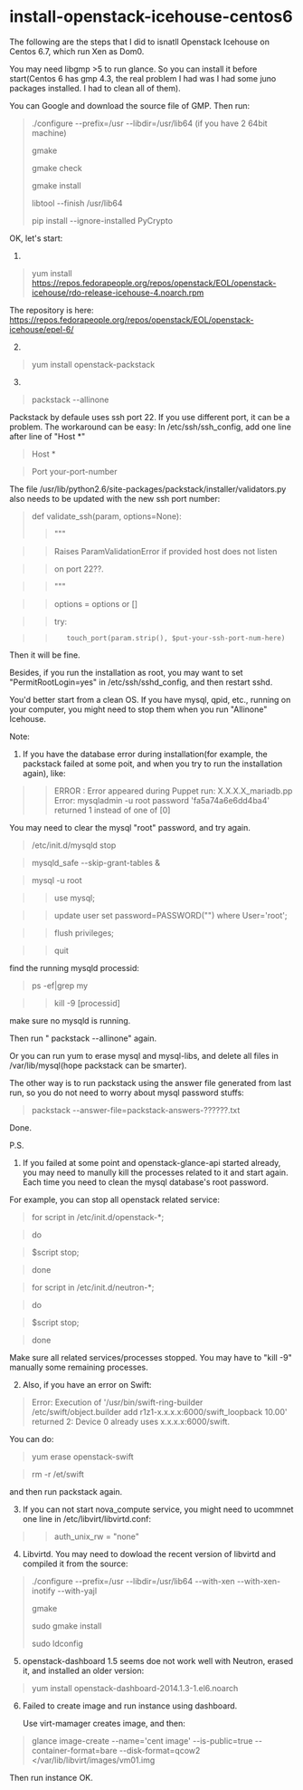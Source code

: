 # install-openstack-icehouse-centos6

The following are the steps that I did to isnatll Openstack Icehouse on Centos 6.7, which run Xen as Dom0.

You may need libgmp >5 to run glance. So you can install it before start(Centos 6 has gmp 4.3, the real problem I had was I had some juno packages installed. I had to clean all of them).

You can Google  and download the source file of GMP. Then run:
  >./configure --prefix=/usr --libdir=/usr/lib64  (if you have 2 64bit machine)
  >
  >gmake
  >
  >gmake check 
  >
  >gmake install 
  >
  >libtool --finish /usr/lib64
  >
  >pip install --ignore-installed PyCrypto 

  
OK, let's start:

1. 
> yum install https://repos.fedorapeople.org/repos/openstack/EOL/openstack-icehouse/rdo-release-icehouse-4.noarch.rpm

The repository is here: https://repos.fedorapeople.org/repos/openstack/EOL/openstack-icehouse/epel-6/

2. 
> yum install openstack-packstack

3.

>packstack --allinone

Packstack by defaule uses ssh port 22. If you use different port, it can be a problem. The workaround can be easy:
In /etc/ssh/ssh_config, add one line after line of "Host *"

>Host *
 
 >    Port your-port-number

The file /usr/lib/python2.6/site-packages/packstack/installer/validators.py also needs to be updated with the new ssh port number:

>def validate_ssh(param, options=None):
>>    """

>>    Raises ParamValidationError if provided host does not listen

>>    on port 22??.

>>    """

>>    options = options or []

>>    try:

>>        touch_port(param.strip(), $put-your-ssh-port-num-here)

Then it will be fine.

Besides, if you run the installation as root, you may want to set "PermitRootLogin=yes" in /etc/ssh/sshd_config, and then restart sshd.

You'd better start from a clean OS. If you have mysql, qpid, etc., running on your computer, you might need to stop them when you run "Allinone" Icehouse.


Note:

1. If you have the database error during installation(for example, the packstack failed at some poit, and when you try to run the installation again), like:

>>ERROR : Error appeared during Puppet run: X.X.X.X_mariadb.pp
>>Error: mysqladmin -u root  password 'fa5a74a6e6dd4ba4' returned 1 instead of one of [0]

You may need to clear the mysql "root" password, and try again.

>/etc/init.d/mysqld stop

>mysqld_safe --skip-grant-tables &

>mysql -u root

>>use mysql;

>>update user set password=PASSWORD("") where User='root';

>>flush privileges;

>>quit

find the running mysqld processid:

>ps -ef|grep my

>>kill -9 [processid]

make sure no mysqld is running.

Then run " packstack --allinone" again.

Or you can run yum to erase mysql and mysql-libs, and delete all files in /var/lib/mysql(hope packstack can be smarter).

The other way is to run packstack using the answer file generated from last run, so you do not need to worry about mysql password stuffs:

>packstack  --answer-file=packstack-answers-??????.txt

Done.

P.S.

1) If you failed at some point and openstack-glance-api started already, you may need to manully kill the processes related to it and start again. Each time you need to clean the mysql database's root password.

For example, you can stop all openstack related service:

>for script in /etc/init.d/openstack-*;

>do

 >   $script stop;

>done

>for script in /etc/init.d/neutron-*;

>do

>    $script stop;

>done

Make sure all related services/processes stopped. You may have to "kill -9" manually some remaining processes.

2) Also, if you have an error on Swift:

>Error: Execution of '/usr/bin/swift-ring-builder /etc/swift/object.builder add r1z1-x.x.x.x:6000/swift_loopback 10.00' returned 2: Device 0 already uses x.x.x.x:6000/swift.

You can do:

>yum erase openstack-swift

> rm -r /et/swift

and then run packstack again.

3) If you can not start nova_compute service, you might need to ucommnet one line in /etc/libvirt/libvirtd.conf:

>> auth_unix_rw = "none" 

4)  Libvirtd. You may need to dowload the recent version of libvirtd and compiled it from the source:

>./configure --prefix=/usr --libdir=/usr/lib64  --with-xen   --with-xen-inotify --with-yajl
>
>gmake
>
>sudo gmake install
>
>sudo ldconfig

5) openstack-dashboard 1.5 seems doe not work well with Neutron, erased it, and installed an older version:

> yum install openstack-dashboard-2014.1.3-1.el6.noarch


6) Failed to create image and run instance using dashboard.
  
   Use virt-mamager creates image, and then:

>glance image-create --name='cent image' --is-public=true  --container-format=bare --disk-format=qcow2  </var/lib/libvirt/images/vm01.img


  Then run instance OK.

  
